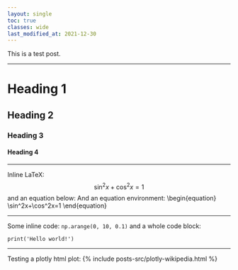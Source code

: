 ```yaml
---
layout: single
toc: true
classes: wide
last_modified_at: 2021-12-30
---
```


This is a test post.

---

# Heading 1
## Heading 2
### Heading 3
#### Heading 4

--- 

Inline LaTeX: $$\sin^2x+\cos^2x=1$$ and an equation below:
And an equation environment:
\begin{equation}
\sin^2x+\cos^2x=1
\end{equation}

---

Some inline code: `np.arange(0, 10, 0.1)` and a whole code block:
```{python}
print('Hello world!')
```
---

Testing a plotly html plot:
{% include posts-src/plotly-wikipedia.html %}
